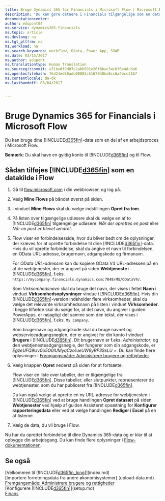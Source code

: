 ```yaml
---
title: Bruge Dynamics 365 for Financials i Microsoft Flow | Microsoft Docs
description: "Du kan gøre dataene i Financials tilgængelige som en datakilde i Power Apps."
documentationcenter: 
author: edupont04
ms.service: dynamics365-financials
ms.topic: article
ms.devlang: na
ms.tgt_pltfrm: na
ms.workload: na
ms.search.keywords: workflow, Odata, Power App, SOAP
ms.date: 03/15/2017
ms.author: edupont
ms.translationtype: Human Translation
ms.sourcegitcommit: a31be0f9d07e2abb591e26f6bae34c6f6e4dcda6
ms.openlocfilehash: 76d24ed80adb08083c6167040be8cc6a4bcc3167
ms.contentlocale: da-dk
ms.lasthandoff: 05/04/2017


---
```

# <a name="using-dynamics-365-for-financials-in-microsoft-flow"></a>Bruge Dynamics 365 for Financials i Microsoft Flow
Du kan bruge dine [!INCLUDE[d365fin](includes/d365fin_md.md)]-data som en del af en arbejdsproces i Microsoft Flow.  

**Bemærk**: Du skal have en gyldig konto til [!INCLUDE[d365fin](includes/d365fin_md.md)] og til Flow.  

## <a name="to-add-included365finincludesd365finmdmd-as-a-data-source-in-flow"></a>Sådan tilføjes [!INCLUDE[d365fin](includes/d365fin_md.md)] som en datakilde i Flow
1. Gå til [flow.microsoft.com](https://flow.microsoft.com/en-us/) i din webbrowser, og log på.
2. Vælg **Mine Flows** på båndet øverst på siden.
3. I vinduet **Mine Flows** skal du vælge indstillingen **Opret fra tom**.
4. På listen over tilgængelige udløsere skal du vælge en af to [!INCLUDE[d365fin](includes/d365fin_md.md)] tilgængelige udløsere: *Når der oprettes en post* eller *Når en post er blevet ændret*.
5. Flow viser en forbindelsesside, hvor du bliver bedt om de oplysninger, der kræves for at oprette forbindelse til dine [!INCLUDE[d365fin](includes/d365fin_md.md)]-data. Hvis du vil oprette forbindelse, skal du angive et navn til forbindelsen, en OData URL-adresse, brugernavn, adgangskode og firmanavn.

   For *OData URL-adressen* kan du kopiere OData V4 URL-adressen på en af de webtjenester, der er angivet på siden **Webtjeneste** i [!INCLUDE[d365fin](includes/d365fin_md.md)], f.eks. `https://mycompany.financials.dynamics.com:7048/MS/ODataV4/`.  

   Som *Virksomhedsnavn* skal du bruge det navn, der vises i feltet **Navn** i vinduet **Virksomhedsoplysninger** vindue i [!INCLUDE[d365fin](includes/d365fin_md.md)]. Hvis din [!INCLUDE[d365fin](includes/d365fin_md.md)]-version indeholder flere virksomheder, skal du vælge det relevante virksomhedsnavn på listen i vinduet **Virksomheder**. I begge tilfælde skal du sørge for, at det navn, du angiver i guiden PowerApps, er nøjagtigt det samme som den tekst, der vises i [!INCLUDE[d365fin](includes/d365fin_md.md)], f.eks. `My Company`.

   Som brugernavn og adgangskode skal du bruge navnet og webserviceadgangsnøglen, der er angivet for din konto i vinduet **Brugere** i [!INCLUDE[d365fin](includes/d365fin_md.md)]. Dit brugernavn er f.eks. *Administrator*, og den webtjenesteadgangsnøgle, der fungerer som din adgangskode, er *EgzeUFQ9Uv0o5O0lUMyqCzo1ueUW9yRF3SsLU =*. Du kan finde flere oplysninger i [Fremgangsmåde: Administrere brugere og rettigheder](ui-how-users-permissions.md).
6. Vælg knappen **Opret** nederst på siden for at fortsætte.

   Flow viser en liste over tabeller, der er tilgængelige fra [!INCLUDE[d365fin](includes/d365fin_md.md)]. Disse tabeller, eller slutpunkter, repræsenterer de webtjenester, som du har publiceret fra [!INCLUDE[d365fin](includes/d365fin_md.md)].

   Du kan også vælge at oprette en ny URL-adresse for webtjenesten i [!INCLUDE[d365fin](includes/d365fin_md.md)] ved at bruge handlingen **Opret datasæt** på siden **Webtjenester** ved hjælp af guiden Assisteret opsætning for **Konfigurer rapporteringsdata** eller ved at vælge handlingen **Rediger i Excel** på en af listerne.
7. Vælg de data, du vil bruge i Flow.

Nu har du oprettet forbindelse til dine Dynamics 365-data og er klar til at opbygge din arbejdsgang. Du kan finde flere oplysninger i [Flow-dokumentationen](https://flow.microsoft.com/documentation/getting-started/).

## <a name="see-also"></a>Se også
[Velkommen til [!INCLUDE[d365fin_long](includes/d365fin_long_md.md)]](index.md)  
[Importere forretningsdata fra andre økonomisystemer] (upload-data.md)  
[Fremgangsmåde: Administrere brugere og rettigheder](ui-how-users-permissions.md)    
[Konfigurere [!INCLUDE[d365fin](includes/d365fin_md.md)]](setup.md)  
[Finans](finance.md)  

